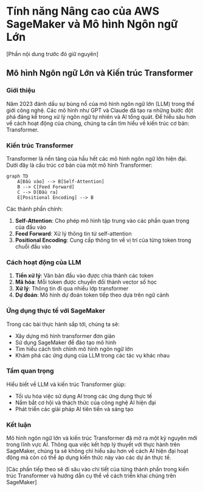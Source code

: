 
# Tính năng Nâng cao của AWS SageMaker và Mô hình Ngôn ngữ Lớn

[Phần nội dung trước đó giữ nguyên]

## Mô hình Ngôn ngữ Lớn và Kiến trúc Transformer

### Giới thiệu

Năm 2023 đánh dấu sự bùng nổ của mô hình ngôn ngữ lớn (LLM) trong thế giới công nghệ. Các mô hình như GPT và Claude đã tạo ra những bước đột phá đáng kể trong xử lý ngôn ngữ tự nhiên và AI tổng quát. Để hiểu sâu hơn về cách hoạt động của chúng, chúng ta cần tìm hiểu về kiến trúc cơ bản: Transformer.

### Kiến trúc Transformer

Transformer là nền tảng của hầu hết các mô hình ngôn ngữ lớn hiện đại. Dưới đây là cấu trúc cơ bản của một mô hình Transformer:

```mermaid
graph TD
    A[Đầu vào] --> B[Self-Attention]
    B --> C[Feed Forward]
    C --> D[Đầu ra]
    E[Positional Encoding] --> B
```

Các thành phần chính:
1. **Self-Attention**: Cho phép mô hình tập trung vào các phần quan trọng của đầu vào
2. **Feed Forward**: Xử lý thông tin từ self-attention
3. **Positional Encoding**: Cung cấp thông tin về vị trí của từng token trong chuỗi đầu vào

### Cách hoạt động của LLM

1. **Tiền xử lý**: Văn bản đầu vào được chia thành các token
2. **Mã hóa**: Mỗi token được chuyển đổi thành vector số học
3. **Xử lý**: Thông tin đi qua nhiều lớp transformer
4. **Dự đoán**: Mô hình dự đoán token tiếp theo dựa trên ngữ cảnh

### Ứng dụng thực tế với SageMaker

Trong các bài thực hành sắp tới, chúng ta sẽ:
- Xây dựng mô hình transformer đơn giản
- Sử dụng SageMaker để đào tạo mô hình
- Tìm hiểu cách tinh chỉnh mô hình ngôn ngữ lớn
- Khám phá các ứng dụng của LLM trong các tác vụ khác nhau

### Tầm quan trọng

Hiểu biết về LLM và kiến trúc Transformer giúp:
- Tối ưu hóa việc sử dụng AI trong các ứng dụng thực tế
- Nắm bắt cơ hội và thách thức của công nghệ AI hiện đại
- Phát triển các giải pháp AI tiên tiến và sáng tạo

### Kết luận

Mô hình ngôn ngữ lớn và kiến trúc Transformer đã mở ra một kỷ nguyên mới trong lĩnh vực AI. Thông qua việc kết hợp lý thuyết với thực hành trên SageMaker, chúng ta sẽ không chỉ hiểu sâu hơn về cách AI hiện đại hoạt động mà còn có thể áp dụng kiến thức này vào các dự án thực tế.

[Các phần tiếp theo sẽ đi sâu vào chi tiết của từng thành phần trong kiến trúc Transformer và hướng dẫn cụ thể về cách triển khai chúng trên SageMaker]
